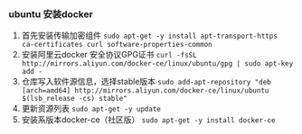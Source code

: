 ### ubuntu 安装docker
1. 首先安装传输加密组件
`sudo apt-get -y install apt-transport-https ca-certificates curl software-properties-common`
2. 安装阿里云docker 安全协议GPG证书
`curl -fsSL http://mirrors.aliyun.com/docker-ce/linux/ubuntu/gpg | sudo apt-key add -`
3. 仓库写入软件源信息，选择stable版本
`sudo add-apt-repository "deb [arch=amd64] http://mirrors.aliyun.com/docker-ce/linux/ubuntu $(lsb_release -cs) stable"`
4. 更新资源列表
`sudo apt-get -y update`
5. 安装系版本docker-ce（社区版）
`sudo apt-get -y install docker-ce`
